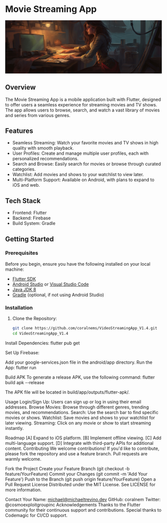 # Movie Streaming App

![Movie Streaming App](https://github.com/coralnems/VideoStreamingApp_V1.4/blob/katzsecurity/pirate15.png)

## Overview

The Movie Streaming App is a mobile application built with Flutter, designed to offer users a seamless experience for streaming movies and TV shows. The app allows users to browse, search, and watch a vast library of movies and series from various genres.

## Features

- Seamless Streaming: Watch your favorite movies and TV shows in high quality with smooth playback.
- User Profiles: Create and manage multiple user profiles, each with personalized recommendations.
- Search and Browse: Easily search for movies or browse through curated categories.
- Watchlist: Add movies and shows to your watchlist to view later.
- Multi-Platform Support: Available on Android, with plans to expand to iOS and web.

## Tech Stack

- Frontend: Flutter
- Backend: Firebase
- Build System: Gradle

## Getting Started

### Prerequisites

Before you begin, ensure you have the following installed on your local machine:

- [Flutter SDK](https://flutter.dev/docs/get-started/install)
- [Android Studio](https://developer.android.com/studio) or [Visual Studio Code](https://code.visualstudio.com/)
- [Java JDK 8](https://www.oracle.com/java/technologies/javase-jdk8-downloads.html)
- [Gradle](https://gradle.org/install/) (optional, if not using Android Studio)

### Installation

1. Clone the Repository:
   ```bash
   git clone https://github.com/coralnems/VideoStreamingApp_V1.4.git
   cd VideoStreamingApp_V1.4

Install Dependencies: flutter pub get

Set Up Firebase:

Add your google-services.json file in the android/app directory.
Run the App: flutter run

Build APK
To generate a release APK, use the following command: flutter build apk --release

The APK file will be located in build/app/outputs/flutter-apk/.

Usage
Login/Sign Up: Users can sign up or log in using their email addresses.
Browse Movies: Browse through different genres, trending movies, and recommendations.
Search: Use the search bar to find specific movies or shows.
Watchlist: Save movies and shows to your watchlist for later viewing.
Streaming: Click on any movie or show to start streaming instantly.

Roadmap
[A] Expand to iOS platform.
[B] Implement offline viewing.
[C] Add multi-language support.
[D] Integrate with third-party APIs for additional content.
Contributing
We welcome contributions! If you'd like to contribute, please fork the repository and use a feature branch. Pull requests are warmly welcome.

Fork the Project
Create your Feature Branch (git checkout -b feature/YourFeature)
Commit your Changes (git commit -m 'Add Your Feature')
Push to the Branch (git push origin feature/YourFeature)
Open a Pull Request
License
Distributed under the MIT License. See LICENSE for more information.

Contact
Your Name: michael@michaeltrevino.dev
GitHub: coralnem
Twitter: @cosmoexploitgroupinc
Acknowledgements
Thanks to the Flutter community for their continuous support and contributions.
Special thanks to Codemagic for CI/CD support.
